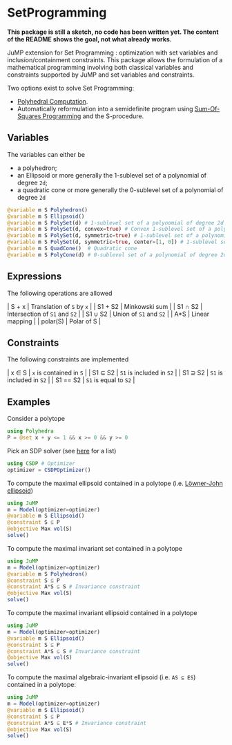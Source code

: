 # SetProgramming

**This package is still a sketch, no code has been written yet. The content of the README shows the goal, not what already works.**

JuMP extension for Set Programming : optimization with set variables and inclusion/containment constraints. This package allows the formulation of a mathematical programming involving both classical variables and constraints supported by JuMP and set variables and constraints.

Two options exist to solve Set Programming:
* [Polyhedral Computation](https://github.com/JuliaPolyhedra/Polyhedra.jl).
* Automatically reformulation into a semidefinite program using [Sum-Of-Squares Programming](https://github.com/JuliaOpt/SumOfSquares.jl) and the S-procedure.

## Variables

The variables can either be
* a polyhedron;
* an Ellipsoid or more generally the 1-sublevel set of a polynomial of degree `2d`;
* a quadratic cone or more generally the 0-sublevel set of a polynomial of degree `2d`

```julia
@variable m S Polyhedron()
@variable m S Ellipsoid()
@variable m S PolySet(d) # 1-sublevel set of a polynomial of degree 2d
@variable m S PolySet(d, convex=true) # Convex 1-sublevel set of a polynomial of degree 2d
@variable m S PolySet(d, symmetric=true) # 1-sublevel set of a polynomial of degree 2d symmetric around the origin
@variable m S PolySet(d, symmetric=true, center=[1, 0]) # 1-sublevel set of a polynomial of degree 2d symmetric around the [1, 0]
@variable m S QuadCone()  # Quadratic cone
@variable m S PolyCone(d) # 0-sublevel set of a polynomial of degree 2d
```

## Expressions

The following operations are allowed

| S + x    | Translation of `S` by `x`     |
| S1 + S2  | Minkowski sum                 |
| S1 ∩ S2  | Intersection of `S1` and `S2` |
| S1 ∪ S2  | Union of `S1` and `S2`        |
| A*S      | Linear mapping                |
| polar(S) | Polar of S                    |

## Constraints

The following constraints are implemented

| x ∈ S    | `x` is contained in `S`  |
| S1 ⊆ S2  | `S1` is included in `S2` |
| S1 ⊇ S2  | `S1` is included in `S2` |
| S1 == S2 | `S1` is equal to `S2`    |

## Examples

Consider a polytope
```julia
using Polyhedra
P = @set x + y <= 1 && x >= 0 && y >= 0
```
Pick an SDP solver (see [here](juliaopt.org) for a list)
```julia
using CSDP # Optimizer
optimizer = CSDPOptimizer()
```

To compute the maximal ellipsoid contained in a polytope (i.e. [Löwner-John ellipsoid](https://github.com/rdeits/LoewnerJohnEllipsoids.jl))
```julia
using JuMP
m = Model(optimizer=optimizer)
@variable m S Ellipsoid()
@constraint S ⊆ P
@objective Max vol(S)
solve()
```

To compute the maximal invariant set contained in a polytope
```julia
using JuMP
m = Model(optimizer=optimizer)
@variable m S Polyhedron()
@constraint S ⊆ P
@constraint A*S ⊆ S # Invariance constraint
@objective Max vol(S)
solve()
```

To compute the maximal invariant ellipsoid contained in a polytope
```julia
using JuMP
m = Model(optimizer=optimizer)
@variable m S Ellipsoid()
@constraint S ⊆ P
@constraint A*S ⊆ S # Invariance constraint
@objective Max vol(S)
solve()
```

To compute the maximal algebraic-invariant ellipsoid (i.e. `AS ⊆ ES`) contained in a polytope:
```julia
using JuMP
m = Model(optimizer=optimizer)
@variable m S Ellipsoid()
@constraint S ⊆ P
@constraint A*S ⊆ E*S # Invariance constraint
@objective Max vol(S)
solve()
```
